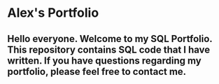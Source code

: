 # Alex's Portfolio

## Hello everyone. Welcome to my SQL Portfolio. This repository contains SQL code that I have written. If you have questions regarding my portfolio, please feel free to contact me. 
